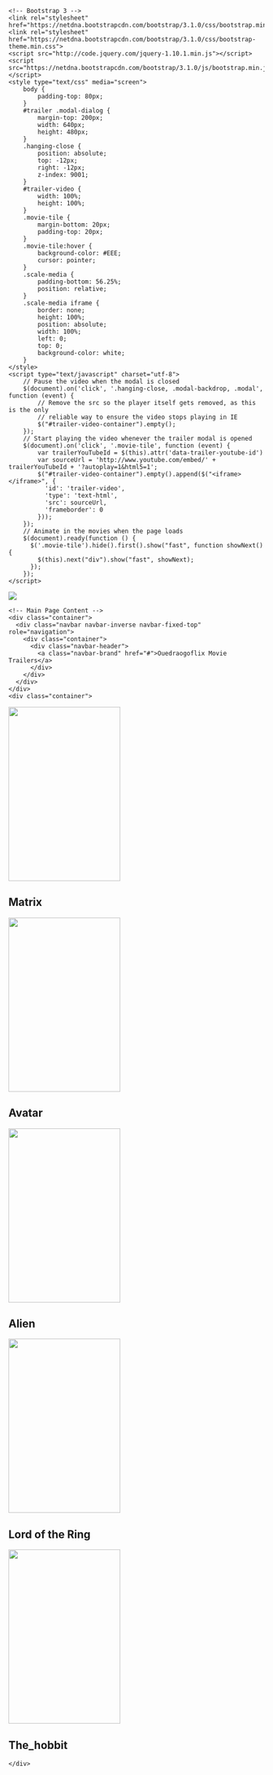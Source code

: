 <!DOCTYPE html>
<html lang="en">
<head>
    <meta charset="utf-8">
    <title>Ouedraogoflix!</title>

    <!-- Bootstrap 3 -->
    <link rel="stylesheet" href="https://netdna.bootstrapcdn.com/bootstrap/3.1.0/css/bootstrap.min.css">
    <link rel="stylesheet" href="https://netdna.bootstrapcdn.com/bootstrap/3.1.0/css/bootstrap-theme.min.css">
    <script src="http://code.jquery.com/jquery-1.10.1.min.js"></script>
    <script src="https://netdna.bootstrapcdn.com/bootstrap/3.1.0/js/bootstrap.min.js"></script>
    <style type="text/css" media="screen">
        body {
            padding-top: 80px;
        }
        #trailer .modal-dialog {
            margin-top: 200px;
            width: 640px;
            height: 480px;
        }
        .hanging-close {
            position: absolute;
            top: -12px;
            right: -12px;
            z-index: 9001;
        }
        #trailer-video {
            width: 100%;
            height: 100%;
        }
        .movie-tile {
            margin-bottom: 20px;
            padding-top: 20px;
        }
        .movie-tile:hover {
            background-color: #EEE;
            cursor: pointer;
        }
        .scale-media {
            padding-bottom: 56.25%;
            position: relative;
        }
        .scale-media iframe {
            border: none;
            height: 100%;
            position: absolute;
            width: 100%;
            left: 0;
            top: 0;
            background-color: white;
        }
    </style>
    <script type="text/javascript" charset="utf-8">
        // Pause the video when the modal is closed
        $(document).on('click', '.hanging-close, .modal-backdrop, .modal', function (event) {
            // Remove the src so the player itself gets removed, as this is the only
            // reliable way to ensure the video stops playing in IE
            $("#trailer-video-container").empty();
        });
        // Start playing the video whenever the trailer modal is opened
        $(document).on('click', '.movie-tile', function (event) {
            var trailerYouTubeId = $(this).attr('data-trailer-youtube-id')
            var sourceUrl = 'http://www.youtube.com/embed/' + trailerYouTubeId + '?autoplay=1&html5=1';
            $("#trailer-video-container").empty().append($("<iframe></iframe>", {
              'id': 'trailer-video',
              'type': 'text-html',
              'src': sourceUrl,
              'frameborder': 0
            }));
        });
        // Animate in the movies when the page loads
        $(document).ready(function () {
          $('.movie-tile').hide().first().show("fast", function showNext() {
            $(this).next("div").show("fast", showNext);
          });
        });
    </script>
</head>

  <body>
    <!-- Trailer Video Modal -->
    <div class="modal" id="trailer">
      <div class="modal-dialog">
        <div class="modal-content">
          <a href="#" class="hanging-close" data-dismiss="modal" aria-hidden="true">
            <img src="https://lh5.ggpht.com/v4-628SilF0HtHuHdu5EzxD7WRqOrrTIDi_MhEG6_qkNtUK5Wg7KPkofp_VJoF7RS2LhxwEFCO1ICHZlc-o_=s0#w=24&h=24"/>
          </a>
          <div class="scale-media" id="trailer-video-container">
          </div>
        </div>
      </div>
    </div>

    <!-- Main Page Content -->
    <div class="container">
      <div class="navbar navbar-inverse navbar-fixed-top" role="navigation">
        <div class="container">
          <div class="navbar-header">
            <a class="navbar-brand" href="#">Ouedraogoflix Movie Trailers</a>
          </div>
        </div>
      </div>
    </div>
    <div class="container">
      
<div class="col-md-6 col-lg-4 movie-tile text-center" data-trailer-youtube-id="NEuZgK669zY" data-toggle="modal" data-target="#trailer">
    <img src="https://upload.wikimedia.org/wikipedia/en/thumb/c/c1/The_Matrix_Poster.jpg/220px-The_Matrix_Poster.jpg" width="220" height="342">
    <h2>Matrix</h2>
</div>

<div class="col-md-6 col-lg-4 movie-tile text-center" data-trailer-youtube-id="5PSNL1qE6VY" data-toggle="modal" data-target="#trailer">
    <img src="https://upload.wikimedia.org/wikipedia/en/b/b0/Avatar-Teaser-Poster.jpg" width="220" height="342">
    <h2>Avatar</h2>
</div>

<div class="col-md-6 col-lg-4 movie-tile text-center" data-trailer-youtube-id="bEVY_lonKf4" data-toggle="modal" data-target="#trailer">
    <img src="https://images-na.ssl-images-amazon.com/images/M/MV5BNDNhN2IxZWItNGEwYS00ZDNhLThiM2UtODU3NWJlZjBkYjQxXkEyXkFqcGdeQXVyMTQxNzMzNDI@._V1_UY268_CR0,0,182,268_AL_.jpg" width="220" height="342">
    <h2>Alien</h2>
</div>

<div class="col-md-6 col-lg-4 movie-tile text-center" data-trailer-youtube-id="WIrRJ8bCZYQ" data-toggle="modal" data-target="#trailer">
    <img src="https://upload.wikimedia.org/wikipedia/en/8/87/Ringstrilogyposter.jpg" width="220" height="342">
    <h2>Lord of the Ring</h2>
</div>

<div class="col-md-6 col-lg-4 movie-tile text-center" data-trailer-youtube-id="JTSoD4BBCJc" data-toggle="modal" data-target="#trailer">
    <img src="https://upload.wikimedia.org/wikipedia/en/a/a9/The_Hobbit_trilogy_dvd_cover.jpg" width="220" height="342">
    <h2>The_hobbit</h2>
</div>

    </div>
  </body>
</html>
